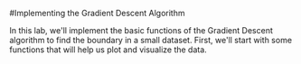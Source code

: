 #Implementing the Gradient Descent Algorithm

In this lab, we'll implement the basic functions of the Gradient Descent algorithm to find the boundary in a small dataset. First, we'll start with some functions that will help us plot and visualize the data.
